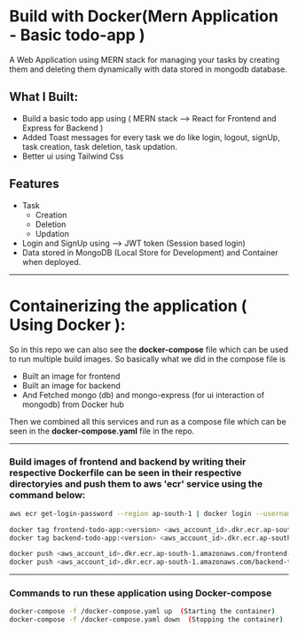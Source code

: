 # Build with Docker(Mern Application - Basic todo-app )

A Web Application using MERN stack for managing your tasks by creating them and deleting them dynamically with data stored in mongodb database.

## What I Built:
  - Build a basic todo app using ( MERN stack  --> React for Frontend and Express for Backend )
  - Added Toast messages for every task we do like login, logout, signUp, task creation, task deletion, task updation.
  - Better ui using Tailwind Css

## Features
  - Task
      - Creation
      - Deletion
      - Updation
  - Login and SignUp using --> JWT token (Session based login)
  - Data stored in MongoDB (Local Store for Development) and Container when deployed.

---
# Containerizing the application ( Using Docker ):

So in this repo we can also see the **docker-compose** file which can be used to run multiple build images.
So basically what we did in the compose file is
  - Built an image for frontend
  - Built an image for backend
  - And Fetched mongo (db) and mongo-express (for ui interaction of mongodb) from Docker hub
  
Then we combined all this services and run as a compose file which can be seen in the **docker-compose.yaml** file in the repo.
  
---

### Build images of frontend and backend by writing their respective **Dockerfile** can be seen in their respective directoryies and push them to **aws** 'ecr' service using the command below:

```bash
aws ecr get-login-password --region ap-south-1 | docker login --username AWS --password-stdin <aws_account_id>.dkr.ecr.ap-south-1.amazonaws.com

docker tag frontend-todo-app:<version> <aws_account_id>.dkr.ecr.ap-south-1.amazonaws.com/frontend-todo-app:<version>
docker tag backend-todo-app:<version> <aws_account_id>.dkr.ecr.ap-south-1.amazonaws.com/backend-todo-app:<version>

docker push <aws_account_id>.dkr.ecr.ap-south-1.amazonaws.com/frontend-todo-app:<version>
docker push <aws_account_id>.dkr.ecr.ap-south-1.amazonaws.com/backend-todo-app:<version>
```

---

### Commands to run these application using Docker-compose

```bash
docker-compose -f /docker-compose.yaml up  (Starting the container)
docker-compose -f /docker-compose.yaml down  (Stopping the container)
```


